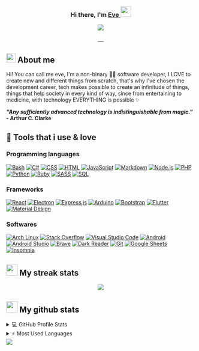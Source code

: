 <h3 align="center"> Hi there, I'm <a href="https://github.com/eveprice"> Eve </a> <img src="https://media.giphy.com/media/hvRJCLFzcasrR4ia7z/giphy.gif" width="28"></h3>

<p align="center">
  <img src="https://64.media.tumblr.com/e478861655aaaf4fb7b423c1c3556667/87f5199085ed402b-6a/s540x810/f7d972bc444e24a2b4f7a959bedda119d7c6876f.gifv">
</p>

<p align="center">
  <a href="https://open.spotify.com/user/95jq4fkiw7l9j4jecvp22fpzc">
    <img title="" alt="" src="https://img.shields.io/badge/Spotify-1ED760?&style=for-the-badge&logo=spotify&logoColor=white">
  </a>
    <a href="https://www.reddit.com/user/Eve-price">
    <img title="" alt="" src="https://img.shields.io/badge/Reddit-FF4500?style=for-the-badge&logo=reddit&logoColor=white">
  </a>
  <a href="https://twitter.com/_eveprice">
    <img title="" alt="" src="https://img.shields.io/badge/Twitter-1DA1F2?style=for-the-badge&logo=twitter&logoColor=white">
  </a>
  <a href="https://discordapp.com/users/604474810847723530">
    <img title="" alt="" src="https://img.shields.io/badge/Discord-7289DA?style=for-the-badge&logo=discord&logoColor=white">
  </a>
    <a href="https://t.me/eve_price">
    <img title="" alt="" src="https://img.shields.io/badge/Telegram-2CA5E0?style=for-the-badge&logo=telegram&logoColor=white">
  </a>
</p>

## <img src="https://github.com/TheDudeThatCode/TheDudeThatCode/blob/master/Assets/happy.gif" width="25px"> About me
  
Hi! You can call me eve, I'm a non-binary :rainbow_flag: software developer, I LOVE to create new and different things from scratch, that's why I've chosen the development career, tech makes possible to create an infinitude of things, things that help society in every kind of way, since from entertaining to medicine, with technology EVERYTHING is possible ✨

<strong><i>“Any sufficiently advanced technology is indistinguishable from magic.”</i> - Arthur C. Clarke </strong>

## 💜 Tools that i use & love 

### Programming languages
<p>
    <a href="#"><img alt="Bash" src="https://img.shields.io/badge/Bash-121011.svg?logo=gnu-bash&logoColor=white"></a>
    <a href="#"><img alt="C#" src="https://custom-icon-badges.herokuapp.com/badge/C%23-68217A.svg?logo=cs2&logoColor=white"></a>
    <a href="#"><img alt="CSS" src="https://img.shields.io/badge/CSS-1572B6.svg?logo=css3&logoColor=white"></a>
    <a href="#"><img alt="HTML" src="https://img.shields.io/badge/HTML-E34F26.svg?logo=html5&logoColor=white"></a>
    <a href="#"><img alt="JavaScript" src="https://img.shields.io/badge/JavaScript-F7DF1E.svg?logo=javascript&logoColor=black"></a>
    <a href="#"><img alt="Markdown" src="https://img.shields.io/badge/Markdown-000000.svg?logo=markdown&logoColor=white"></a>
    <a href="#"><img alt="Node.js" src="https://img.shields.io/badge/Node.js-43853D.svg?logo=node.js&logoColor=white"></a>
    <a href="#"><img alt="PHP" src="https://img.shields.io/badge/PHP-777BB4.svg?logo=php&logoColor=white"></a>
    <a href="#"><img alt="Python" src="https://img.shields.io/badge/Python-14354C.svg?logo=python&logoColor=white"></a>
    <a href="#"><img alt="Ruby" src="https://img.shields.io/badge/Ruby-CC342D.svg?logo=ruby&logoColor=white"></a>
    <a href="#"><img alt="SASS" src="https://img.shields.io/badge/Sass-hotpink.svg?logo=SASS&logoColor=white"></a>
    <a href="#"><img alt="SQL" src="https://custom-icon-badges.herokuapp.com/badge/SQL-025E8C.svg?logo=database&logoColor=white"></a>
</p>

### Frameworks
<p>
    <a href="#"><img alt="React" src="https://img.shields.io/badge/React-20232a.svg?logo=react&logoColor=%2361DAFB"></a>
    <a href="#"><img alt="Electron" src="https://img.shields.io/badge/Electron-20232e.svg?logo=electron&logoColor=white"></a>
    <a href="#"><img alt="Express.js" src="https://img.shields.io/badge/Express.js-404d59.svg?logo=express&logoColor=white"></a>
    <a href="#"><img alt="Arduino" src="https://img.shields.io/badge/-Arduino-00979D?logo=Arduino&logoColor=white"></a>
    <a href="#"><img alt="Bootstrap" src="https://img.shields.io/badge/Bootstrap-7952B3.svg?logo=bootstrap&logoColor=white"></a>
    <a href="#"><img alt="Flutter" src="https://img.shields.io/badge/Flutter-02569B.svg?logo=flutter&logoColor=white"></a>
    <a href="#"><img alt="Material Design" src="https://img.shields.io/badge/Material%20Design-0081CB.svg?logo=material-design&logoColor=white"></a>
</p>


### Softwares
<p>
    <a href="#"><img alt="Arch Linux" src="https://img.shields.io/badge/Arch%20Linux-1793D1.svg?logo=arch-linux&logoColor=white"></a>
    <a href="#"><img alt="Stack Overflow" src="https://img.shields.io/badge/-Stack%20Overflow-FE7A16?logo=stack-overflow&logoColor=white"></a>
    <a href="#"><img alt="Visual Studio Code" src="https://img.shields.io/badge/Visual%20Studio%20Code-0078d7.svg?logo=visual-studio-code&logoColor=white"></a>
    <a href="#"><img alt="Android" src="https://img.shields.io/badge/Android-3DDC84?logo=android&logoColor=white"></a>
    <a href="#"><img alt="Android Studio" src="https://img.shields.io/badge/Android%20Studio-008678.svg?logo=android-studio&logoColor=white"></a>
    <a href="#"><img alt="Brave" src="https://img.shields.io/badge/-Brave-FB542B?logo=brave&logoColor=white"></a>
    <a href="#"><img alt="Dark Reader" src="https://img.shields.io/badge/-Dark%20Reader-141E24?logo=dark-reader&logoColor=white"></a>
    <a href="#"><img alt="Git" src="https://img.shields.io/badge/Git-F05033.svg?logo=git&logoColor=white"></a>
    <a href="#"><img alt="Google Sheets" src="https://img.shields.io/badge/Google%20Sheets-34A853.svg?logo=google%20sheets&logoColor=white"></a>
    <a href="#"><img alt="Insomnia" src="https://img.shields.io/badge/Insomnia-5849be?&logo=Insomnia&logoColor=white"></a>
</p>

## <img src="https://camo.githubusercontent.com/33908a5751a0ca583d8f5897be494bcae1edfe59c8b88be0a50da73fee3af886/687474703a2f2f63646e2e6c6f776769662e636f6d2f66756c6c2f663436396561376236393130306630322d2e676966" width="30px" /> My streak stats

<p align="center">
  <a href="https://github.com/DenverCoder1/github-readme-streak-stats">
    <img src="https://github-readme-streak-stats.herokuapp.com/?user=eveprice&theme=omni&hide_border=true"/>
  </a>
</p>

## <img src="https://gist.githubusercontent.com/theAdityaNVS/f5b585d1082da2dffffea32434f37956/raw/7f9552d0a179b4f84059259fa878199e369b069c/GitHub-logo.gif" width="30px" /> My github stats

<details> 
  <summary>💻 GitHub Profile Stats</summary>
  <br/>
      <img src="https://github-readme-stats.vercel.app/api?username=eveprice&show_icons=true&theme=omni" />
  <br/>
</details>
<details> 
  <summary>⚡ Most Used Languages</summary>
  <br/>
      <img src="https://github-readme-stats.vercel.app/api/top-langs/?username=eveprice&theme=dracula&layout=compact" />
  <br/>
</details>
<a href="https://github.com/ashutosh00710/github-readme-activity-graph"><img src="https://activity-graph.herokuapp.com/graph?username=eveprice&bg_color=1F222E&color=F8D866&line=F85D7F&point=FFFFFF&hide_border=true" /></a>
